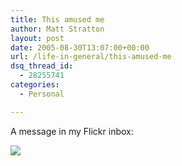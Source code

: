 ```yaml
---
title: This amused me
author: Matt Stratton
layout: post
date: 2005-08-30T13:07:00+00:00
url: /life-in-general/this-amused-me
dsq_thread_id:
  - 28255741
categories:
  - Personal

---
```

A message in my Flickr inbox:

![][1]

 [1]: https://photos29.flickr.com/38638210_388b03ba12_o.jpg